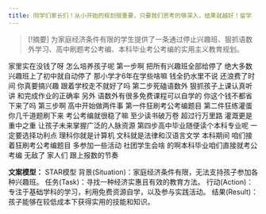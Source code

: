```yaml
---
title: 同学们家长们！从小开始的规划很重要，只要我们思考的够深入，结果就越好！留学 
---
```

 > [!摘要]
为家庭经济条件有限的学生提供了一条通过停止兴趣班、狠抓语数外学习、高中刷题考公考编、本科毕业考公考编的实用主义教育规划。

家里实在没钱了呀
怎么培养孩子呢
第一步啊
把所有兴趣班全部给停了
绝大多数兴趣班上了初中就自动停了
那小学才6年在学些啥嘛
钱全扔水里不说
还浪费了时间
你真要搞兴趣
跟着学校走不就好了吗
第二步死磕语数外
狠抓孩子上课认真听讲
和完成作业的正确率
另外
语数外有很多免费课程可以自学的
你这个钱不都省下来了吗
第三步啊
高中开始做两件事
第一件狂刷考公考编题目
第二件狂练灌蛋
你几千道题刷下来
考公考编就很稳了嘛
至少读书破万卷
超过行万里路
灌溉更是重中之重
让孩子未来掌握广泛的人脉资源
第四步高中毕业随便读个本科专业呢
一定要选择功利点
理科你就是计算机
文科就是法律和汉语言文学
本科期间
咱们接着狂刷考公考编题目
多参加一些活动
社团学生会啥
的啊本科毕业咱们直接就考公考编
无敌了
家人们
跟上报数的节奏

**文案模型：**
 STAR模型
背景(Situation)：家庭经济条件有限，无法支持孩子参加各种兴趣班。
任务(Task)：寻找一种经济实惠且有效的教育方法。
行动(Action)：专注于基础学科的学习，利用免费资源自学，以及参与实践活动。
结果(Result)：孩子能够在较低成本下获得实用的技能和知识。
